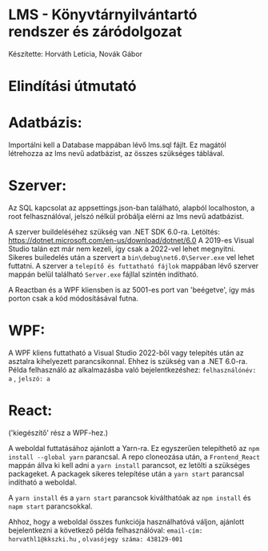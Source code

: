 # LMS - Könyvtárnyilvántartó rendszer és záródolgozat
Készítette: Horváth Leticia, Novák Gábor

# Elindítási útmutató 

# Adatbázis:
Importálni kell a Database mappában lévő lms.sql fájlt. 
Ez magától létrehozza az lms nevű adatbázist, az összes szükséges táblával.

# Szerver:
Az SQL kapcsolat az appsettings.json-ban található, alapból localhoston, a root felhasználóval, 
jelszó nélkül próbálja elérni az lms nevű adatbázist.


A szerver buildeléséhez szükség van .NET SDK 6.0-ra. Letöltés: https://dotnet.microsoft.com/en-us/download/dotnet/6.0
A 2019-es Visual Studio talán ezt már nem kezeli, így csak a 2022-vel lehet megnyitni.
Sikeres builedelés után a szervert a ```bin\debug\net6.0\Server.exe``` vel lehet futtatni.
A szerver a ```telepítő és futtatható fájlok``` mappában lévő szerver mappán belül található ```Server.exe``` fájllal szintén indítható.

A Reactban és a WPF  kliensben is az 5001-es port van 'beégetve', így más porton csak a kód módosításával futna.


# WPF:
A WPF kliens futtatható a Visual Studio 2022-ből vagy telepítés után az asztalra kihelyezett parancsikonnal.
Ehhez is szükség van a .NET 6.0-ra.
Példa felhasználó az alkalmazásba való bejelentkezéshez:  ```felhasználónév: a``` , ```jelszó: a```

# React:
('kiegészítő' rész a WPF-hez.)

A weboldal futtatásához ajánlott a Yarn-ra. Ez egyszerűen telepíthető az ```npm install --global yarn``` parancsal.
A repo cloneozása után, a ```Frontend_React``` mappán állva ki kell adni a ```yarn install``` parancsot, 
ez letölti a szükséges packageket. A packagek sikeres telepítése után a ```yarn start``` parancsal indítható a weboldal.

A ```yarn install``` és a ```yarn start``` parancsok kiválthatóak az ```npm install``` és ```napm start``` parancsokkal.

Ahhoz, hogy a weboldal összes funkciója használhatóvá váljon, ajánlott bejelentkezni a következő példa felhasználóval: ```email-cím: horvathl1@kkszki.hu``` , ```olvasójegy száma: 438129-001```
